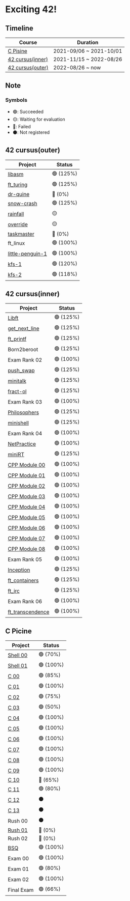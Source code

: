 # Exciting 42!

## Timeline

| Course                              | Duration                |
| ----------------------------------- | ----------------------- |
| [C Pisine](#c-picine)               | 2021-09/06 ~ 2021-10/01 |
| [42 cursus(inner)](#42-cursusinner) | 2021-11/15 ~ 2022-08/26 |
| [42 cursus(outer)](#42-cursusouter) | 2022-08/26 ~ now        |

## Note

### Symbols

- :green_circle:: Succeeded
- :yellow_circle:: Waiting for evaluation
- :red_circle:: Failed
- :black_circle:: Not registered

## 42 cursus(outer)

| Project            | Status                | 
| ------------------ | --------------------- |
| [libasm](https://github.com/exciting-42/libasm) | :green_circle: (125%) |
| [ft_turing](https://github.com/exciting-42/ft_turing) | :green_circle: (125%) |
| [dr-quine](https://github.com/exciting-42/dr-quine) | :red_circle: (0%)     |
| [snow-crash](https://github.com/exciting-42/snow-crash) | :green_circle: (125%) |
| [rainfall](https://github.com/exciting-42/rainfall) | :yellow_circle:       |
| [override](https://github.com/exciting-42/override) | :yellow_circle:       |
| [taskmaster](https://github.com/exciting-42/taskmaster) | :red_circle: (0%)     |
| ft_linux | :green_circle: (100%) |
| [little-penguin-1](https://github.com/exciting-42/little-penguin-1) | :green_circle: (100%) |
| [kfs-1](https://github.com/exciting-kfs/kfs) | :green_circle: (120%) |
| [kfs-2](https://github.com/exciting-kfs/kfs) | :green_circle: (118%) |

## 42 cursus(inner)

| Project          | Status                | 
| ---------------- | --------------------- |
| [Libft](https://github.com/exciting-42/libft) | :green_circle: (125%) |
| [get_next_line](https://github.com/exciting-42/get_next_line) | :green_circle: (125%) |
| [ft_printf](https://github.com/exciting-42/ft_printf) | :green_circle: (125%) |
| Born2beroot | :green_circle: (125%) |
| Exam Rank 02 | :green_circle: (100%) |
| [push_swap](https://github.com/exciting-42/push_swap) | :green_circle: (125%) |
| [minitalk](https://github.com/exciting-42/minitalk) | :green_circle: (125%) |
| [fract-ol](https://github.com/exciting-42/fract-ol) | :green_circle: (125%) |
| Exam Rank 03 | :green_circle: (100%) |
| [Philosophers](https://github.com/exciting-42/philosophers) | :green_circle: (125%) |
| [minishell](https://github.com/exciting-42/minishell) | :green_circle: (125%) |
| Exam Rank 04 | :green_circle: (100%) |
| [NetPractice](https://github.com/exciting-42/netpractice) | :green_circle: (100%) |
| [miniRT](https://github.com/exciting-42/minirt) | :green_circle: (125%) |
| [CPP Module 00](https://github.com/exciting-42/cpp00) | :green_circle: (100%) |
| [CPP Module 01](https://github.com/exciting-42/cpp01) | :green_circle: (100%) |
| [CPP Module 02](https://github.com/exciting-42/cpp02) | :green_circle: (100%) |
| [CPP Module 03](https://github.com/exciting-42/cpp03) | :green_circle: (100%) |
| [CPP Module 04](https://github.com/exciting-42/cpp04) | :green_circle: (100%) |
| [CPP Module 05](https://github.com/exciting-42/cpp05) | :green_circle: (100%) |
| [CPP Module 06](https://github.com/exciting-42/cpp06) | :green_circle: (100%) |
| [CPP Module 07](https://github.com/exciting-42/cpp07) | :green_circle: (100%) |
| [CPP Module 08](https://github.com/exciting-42/cpp08) | :green_circle: (100%) |
| Exam Rank 05 | :green_circle: (100%) |
| [Inception](https://github.com/exciting-42/inception) | :green_circle: (125%) |
| [ft_containers](https://github.com/exciting-42/ft_containers) | :green_circle: (125%) |
| [ft_irc](https://github.com/exciting-IRC/IRC) | :green_circle: (125%) |
| Exam Rank 06 | :green_circle: (100%) |
| [ft_transcendence](https://github.com/exciting-transcendence/transcendence) | :green_circle: (100%) |

## C Picine

| Project    | Status                | 
| ---------- | --------------------- |
| [Shell 00](https://github.com/exciting-42/shell00) | :green_circle: (70%)  |
| [Shell 01](https://github.com/exciting-42/shell01) | :green_circle: (100%) |
| [C 00](https://github.com/exciting-42/c00) | :green_circle: (85%)  |
| [C 01](https://github.com/exciting-42/c01) | :green_circle: (100%) |
| [C 02](https://github.com/exciting-42/c02) | :green_circle: (75%)  |
| [C 03](https://github.com/exciting-42/c03) | :green_circle: (50%)  |
| [C 04](https://github.com/exciting-42/c04) | :green_circle: (100%) |
| [C 05](https://github.com/exciting-42/c05) | :green_circle: (100%) |
| [C 06](https://github.com/exciting-42/c06) | :green_circle: (100%) |
| [C 07](https://github.com/exciting-42/c07) | :green_circle: (100%) |
| [C 08](https://github.com/exciting-42/c08) | :green_circle: (100%) |
| [C 09](https://github.com/exciting-42/c09) | :green_circle: (100%) |
| [C 10](https://github.com/exciting-42/c10) | :red_circle:   (65%)  |
| [C 11](https://github.com/exciting-42/c11) | :green_circle: (80%)  |
| [C 12](https://github.com/exciting-42/c12) | :black_circle:        |
| [C 13](https://github.com/exciting-42/c13) | :black_circle:        |
| Rush 00 | :black_circle:        |
| [Rush 01](https://github.com/exciting-42/rush01) | :red_circle:   (0%)   |
| Rush 02 | :red_circle:   (0%)   |
| [BSQ](https://github.com/exciting-42/bsq) | :green_circle: (100%) |
| Exam 00    | :green_circle: (100%) |
| Exam 01    | :green_circle: (80%)  |
| Exam 02    | :green_circle: (100%) |
| Final Exam | :green_circle: (66%)  |

